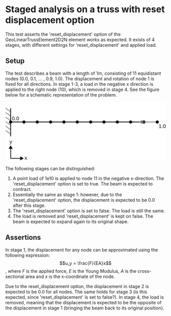 # Staged analysis on a truss with reset displacement option

This test asserts the 'reset_displacement' option of the GeoLinearTrussElement2D2N element works as expected. It exists of 4 stages, with different settings for 'reset_displacement' and applied load.

## Setup
The test describes a beam with a length of 1m, consisting of 11 equidistant nodes (0.0, 0.1, ... , 0.9, 1.0). The displacement and rotation of node 1 is fixed for all directions. In stage 1-3, a load in the negative x direction is applied to the right node (10), which is removed in stage 4. See the figure below for a schematic representation of the problem. 

![MeshStructure](MeshStructure.svg)

The following stages can be distinguished:
1.  A point load of 1e10 is applied to node 11 in the negative x-direction. The 'reset_displacement' option is set to true. The beam is expected to contract.
2.  Essentially the same as stage 1: however, due to the 'reset_displacement' option, the displacement is expected to be 0.0 after this stage.
3.  The 'reset_displacement' option is set to false. The load is still the same.
4.  The load is removed and 'reset_displacement' is kept on false. The beam is expected to expand again to its original shape.

## Assertions
In stage 1, the displacement for any node can be approximated using the following expression:
$$u_y = \frac{F}{EA}x$$
, where $F$ is the applied force, $E$ is the Young Modulus, $A$ is the cross-sectional area and $x$ is the x-coordinate of the node.

Due to the reset_displacement option, the displacement in stage 2 is expected to be 0.0 for all nodes. The same holds for stage 3 (is this expected, since 'reset_displacement' is set to false?). In stage 4, the load is removed, meaning that the displacement is expected to be the opposite of the displacement in stage 1 (bringing the beam back to its original position).
